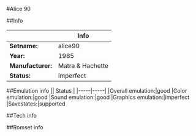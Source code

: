 #Alice 90

##Info

||Info|
|-----|-----|
|**Setname:**|alice90
|**Year:**|1985
|**Manufacturer:**|Matra & Hachette
|**Status:**|imperfect

##Emulation info
|| Status |
|-----|-----|
|Overall emulation:|good
|Color emulation:|good
|Sound emulation:|good
|Graphics emulation:|imperfect
|Savestates:|supported

##Tech info

##Romset info

<!--- START OF EDITED COMMENT DO NOT TOUCH TEXT ABOVE-->
